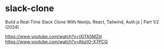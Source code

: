 # slack-clone
Build a Real-Time Slack Clone With Nextjs, React, Tailwind, Auth.js | Part 1/2 (2024)

https://www.youtube.com/watch?v=lXITA5MZIiI
https://www.youtube.com/watch?v=AbztO-X7PCQ
